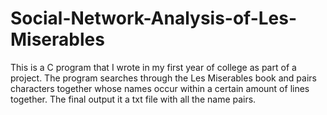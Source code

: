 Social-Network-Analysis-of-Les-Miserables
=========================================

This is a C program that I wrote in my first year of college as part of a project. The program searches through the Les Miserables book and pairs characters together whose names occur within a certain amount of lines together. The final output it a txt file with all the name pairs.
